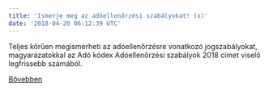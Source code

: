```yaml
---
title: 'Ismerje meg az adóellenőrzési szabályokat! (x)'
date: '2018-04-20 06:12:39 UTC'
---
```


Teljes körűen megismerheti az adóellenőrzésre vonatkozó jogszabályokat, magyarázatokkal az Adó kódex Adóellenőrzési szabályok 2018 címet viselő legfrissebb számából.


[Bővebben](https://ift.tt/2Hfi9by)
